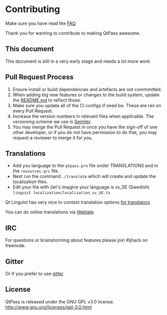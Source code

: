 # Contributing

Make sure you have read the [FAQ](FAQ.md)

Thank you for wanting to contribute to making QtPass awesome.

## This document

This document is still in a very early stage and needs a lot more work.

## Pull Request Process

1. Ensure install or build dependencies and artefacts are not commmitted.
2. When adding big new features or changes to the build system, update the [README.md](README.md) to reflect those.
3. Make sure you update all of the CI configs if need be. These are ran on every Pull Request.
3. Increase the version numbers in relevant files when applicable.
   The versioning scheme we use is [SemVer](http://semver.org/).
4. You may merge the Pull Request in once you have the sign-off of one other developer, or if you 
   do not have permission to do that, you may request a reviewer to merge it for you.

## Translations

* Add you language to the `qtpass.pro` file
  under TRANSLATIONS and in the `resources.qrc` file.
* Next run the command `./translate` which will create and update the localization files.
* Edit your file with (let's imagine your language is sv_SE (Swedish)
  `linguist localization/localization_sv_SE.ts`

Qt Linguist has very nice in-context translation options [for translators](https://doc.qt.io/qt-5/linguist-translators.html)

You can do online translations via [Weblate](https://hosted.weblate.org/projects/qtpass/qtpass/)

## IRC

For questions or brainstorming about features please join #ijhack on freenode.

## Gitter

Or if you prefer to use [gitter](https://gitter.im/IJHack/qtpass)

## License 

QtPass is released under the GNU GPL v3.0 license.
http://www.gnu.org/licenses/gpl-3.0.html
